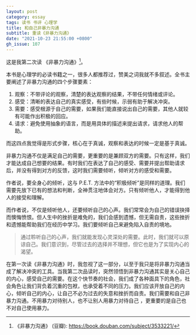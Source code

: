 ```yaml
---
layout: post
category: essay
tags: 读书 书评 心理学
title: 和自己非暴力沟通
subtitle: 重读《非暴力沟通》
date: "2021-10-23 21:55:00 +0800"
gh_issue: 107
---
```


这是我第二次读 《非暴力沟通》[^1]。

本书是心理学的必读书籍之一，很多人都推荐过，赞美之词我就不多叙述。全书主要阐述了非暴力沟通的四个步骤要素：

1. 观察：不带评论的观察，清楚的表达观察的结果，不带任何情绪或评论。
2. 感受：清晰的表达自己的真实感受，有些时候，示弱有助于解决冲突。
3. 需要：感受根源于自己的需要，如果我们能直接说出自己的需要，其他人就较有可能作出积极的回应。
4. 请求：避免使用抽象的语言，而是用具体的描述来提出请求，请求他人的帮助。

而这四点我觉得是形式步骤，核心在于真诚，观察和表达的时候一定是基于真诚。

非暴力沟通不仅是满足自己的需要，更重要的是兼顾双方的需要。只有这样，我们才能达成自己想要的结果。有时我们在表达了自己的感受、需要并提出帮助请求后，并没有得到对方的反馈，这时我们需要倾听，倾听对方的感受和需要。

作者说，要全身心的倾听，这与 P.E.T. 方法中的“积极倾听”是同样的道理。我们需要先放下已有的想法和判断，全神贯注地体会对方。只有倾听他人，才能得到他人的接受和理解。

而作者说，不仅是倾听他人，还要倾听自己的心声。我们常常会为自己的错误抉择而懊悔愤恨。但人生中的挫折是难免的，我们会感到遗憾，但无需自责，这些挫折和遗憾能帮助我们在经历中学习。我们要倾听自己来避免陷入自责的境地。

> 通过聆听自己的心声，我们就能发现心灵深处的需要。此时，我们就可以原谅自己。我们意识到，尽管过去的选择并不理想，但它也是为了实现内心的渴望。
> 

在第一次读《非暴力沟通》时，我忽视了这一部分，以至于我只是将非暴力沟通当成了解决冲突的工具。当我第二次品读时，突然领悟到非暴力沟通其实是关心自己的内心，感受自己的需要。在这个快节奏的社会，我们成了各种面具下的角色，社会角色让我们背负着沉重的包袱，也承受着不同的压力。我们应该开放自己的内心，倾听自己的内心，让自己不必为过去的失意和挫折而自责。我们需要和自己非暴力沟通。不用暴力对待别人，也不让别人用暴力对待自己 ，更重要的是自己也不对自己使用暴力。


[^1]: 《非暴力沟通》 (豆瓣): https://book.douban.com/subject/3533221/